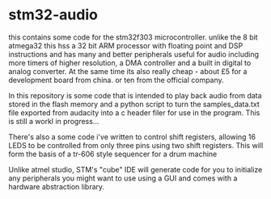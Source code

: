 # stm32-audio

this contains some code for the stm32f303 microcontroller. unlike the 8 bit atmega32 this hss a 32 bit ARM processor with floating point and DSP instructions 
and has many and better peripherals useful for audio including more timers of higher resolution, a DMA controller and a built in digital to analog converter.
At the same time its also really cheap  - about £5 for a development board from china. or ten from the official company.

In this repository is some code that is intended to play back audio from data stored in the flash memory and a 
python script to turn the samples_data.txt file exported from audacity into a c header filer for use in the program. This is still a workl in progress...

There's also a some code i've written to control shift registers, allowing 16 LEDS to be controlled from only three pins using two shift registers. 
This will form the basis of a tr-606  style sequencer for a drum machine

Unlike atmel studio, STM's "cube" IDE will generate code for you to initialize any peripherals you might want to use using a GUI and comes with a hardware abstraction
library.

